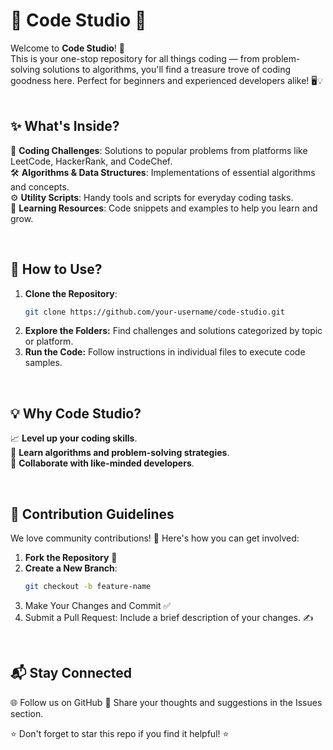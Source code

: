 # 🌟 Code Studio 🚀  

Welcome to **Code Studio**! 🎉  
This is your one-stop repository for all things coding — from problem-solving solutions to algorithms, you'll find a treasure trove of coding goodness here. Perfect for beginners and experienced developers alike! 🖥️💡  
<br/>

## ✨ What's Inside?  
📂 **Coding Challenges**: Solutions to popular problems from platforms like LeetCode, HackerRank, and CodeChef.  
🛠️ **Algorithms & Data Structures**: Implementations of essential algorithms and concepts.  
⚙️ **Utility Scripts**: Handy tools and scripts for everyday coding tasks.  
📘 **Learning Resources**: Code snippets and examples to help you learn and grow.
  
<br/>

## 🔧 How to Use?  
1. **Clone the Repository**:  
   ```bash
   git clone https://github.com/your-username/code-studio.git
2. **Explore the Folders:** Find challenges and solutions categorized by topic or platform.
3. **Run the Code:** Follow instructions in individual files to execute code samples.
<br/>

## 💡 Why Code Studio?  
📈 **Level up your coding skills**.  
🎯 **Learn algorithms and problem-solving strategies**.  
🤝 **Collaborate with like-minded developers**.  

<br/>

## 🤝 Contribution Guidelines  
We love community contributions! 🌟 Here's how you can get involved:  

1. **Fork the Repository** 🍴  
2. **Create a New Branch**:  
   ```bash
   git checkout -b feature-name
3. Make Your Changes and Commit ✅
4. Submit a Pull Request: Include a brief description of your changes. ✍️
<br/>

## 📬 Stay Connected
🌐 Follow us on GitHub
💬 Share your thoughts and suggestions in the Issues section.

⭐ Don't forget to star this repo if you find it helpful! ⭐
